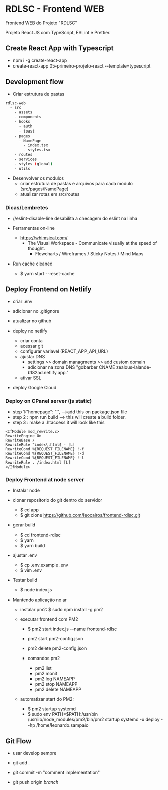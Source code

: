 # RDLSC - Frontend WEB

Frontend WEB do Projeto "RDLSC"

Projeto React JS com TypeScript, ESLint e Prettier.


## Create React App with Typescript

* npm i -g create-react-app
* create-react-app 05-primeiro-projeto-react --template=typescript

## Development flow

* Criar estrutura de pastas
```bash
rdlsc-web
  - src
    - assets
    - components
    - hooks
      - auth
      - toast
    - pages
      - NamePage
        - index.tsx
        - styles.tsx
    - routes
    - services
    - styles (global)
    - utils
```
* Desenvolver os modulos
  * criar estrutura de pastas e arquivos para cada modulo (src/pages/NamePage)
  * atualizar rotas em src/routes


### Dicas/Lembretes

* //eslint-disable-line
  desabilita a checagem do eslint na linha

* Ferramentas on-line
  - https://whimsical.com/
    - The Visual Workspace - Communicate visually at the speed of thought.
      * Flowcharts / Wireframes / Sticky Notes / Mind Maps

* Run cache cleaned
  * $ yarn start --reset-cache

## Deploy Frontend on Netlify

* criar .env
* adicionar no  .gitignore
* atualizar no github
* deploy no netlify
  * criar conta
  * acessar git
  * configurar variavel (REACT_APP_API_URL)
  * ajustar DNS
    * settings >> domain managments >> add custom domain
    * adicionar na zona DNS "gobarber CNAME zealous-lalande-b182ad.netlify.app."
  * ativar SSL

* deploy Google Cloud

### Deploy on CPanel server (js static)

* step 1:"homepage": ".", -->add this on package.json file
* step 2 : npm run build --> this will create a build folder.
* step 3 : make a .htaccess it will look like this

```
<IfModule mod_rewrite.c>
RewriteEngine On
RewriteBase /
RewriteRule ^index\.html$ - [L]
RewriteCond %{REQUEST_FILENAME} !-f
RewriteCond %{REQUEST_FILENAME} !-d
RewriteCond %{REQUEST_FILENAME} !-l
RewriteRule . /index.html [L]
</IfModule>
```

### Deploy Frontend at node server

* Instalar node

* clonar repositorio do git dentro do servidor
  * $ cd app
  * $ git clone https://github.com/leocairos/frontend-rdlsc.git
* gerar build
  * $ cd frontend-rdlsc
  * $ yarn
  * $ yarn build

* ajustar .env
  * $ cp .env.example .env
  * $ vim .env

* Testar build
  * $ node index.js

* Mantendo aplicação no ar

  * instalar pm2: $ sudo npm install -g pm2
  * executar frontend com PM2
    * $ pm2 start index.js --name frontend-rdlsc

    *  pm2 start pm2-config.json
    *  pm2 delete pm2-config.json

    * comandos pm2
      * pm2 list
      * pm2 monit
      * pm2 log NAMEAPP
      * pm2 stop NAMEAPP
      * pm2 delete NAMEAPP

  * automatizar start do PM2:
    * $ pm2 startup systemd
    * $ sudo env PATH=$PATH:/usr/bin /usr/lib/node_modules/pm2/bin/pm2 startup systemd -u deploy --hp /home/leonardo.sampaio


## Git Flow
  * usar develop sempre

  * git add .
  * git commit -m "comment implementation"
  * git push origin *branch*
